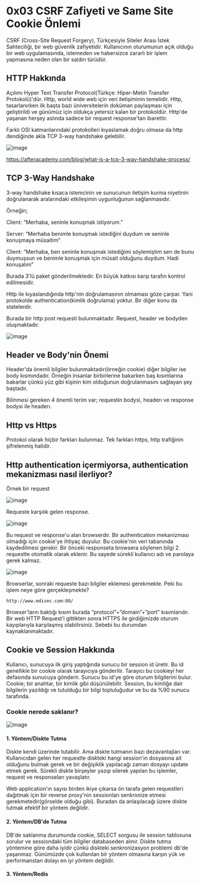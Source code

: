 # **0x03 CSRF Zafiyeti ve Same Site Cookie Önlemi**

CSRF (Cross-Site Request Forgery), Türkçesiyle Siteler Arası İstek Sahteciliği, bir web güvenlik zafiyetidir. Kullanıcının oturumunun açık olduğu bir web uygulamasında,
istemeden ve habersizce zararlı bir işlem yapmasına neden olan bir saldırı türüdür.

## **HTTP Hakkında**

Açılımı Hyper Text Transfer Protocol(Türkçe: Hiper-Metin Transfer Protokolü)'dür. Http, world wide web için veri iletişiminin temelidir. Http, tasarlanırken ilk başta bazı üniversitelerin doküman paylaşması için geliştirildi ve günümüz için oldukça yetersiz kalan bir protokoldür. Http'de yaşanan herşey aslında sadece bir request response'tan ibarettir. 

Farklı OSI katmanlarındaki protokolleri kıyaslamak doğru olmasa da http dendiğinde akla TCP 3-way handshake gelebilir.

![image](https://github.com/user-attachments/assets/9d855c7b-0c33-45e9-a58d-b08381b060ac)

https://afteracademy.com/blog/what-is-a-tcp-3-way-handshake-process/

## **TCP 3-Way Handshake**

3-way handshake kısaca istemcinin ve sunucunun iletişim kurma niyetinin doğrulanarak aralarındaki etkileşimin uygunluğunun sağlanmasıdır. 

Örneğin;

Client: “Merhaba, seninle konuşmak istiyorum.”

Server: “Merhaba benimle konuşmak istediğini duydum ve seninle konuşmaya müsaitim”

Client: “Merhaba, ben seninle konuşmak istediğimi söylemiştim sen de bunu duymuşsun ve benimle konuşmak için müsait olduğunu duydum. Hadi konuşalım”

Burada 3'lü paket gönderilmektedir. En büyük katkısı karşı tarafın kontrol edilmesidir.

Http ile kıyaslandığında http'nin doğrulamasının olmaması göze çarpar. Yani protokolde authentication(kimlik doğrulama) yoktur. Bir diğer konu da statelerdir.

Burada bir http post requesti bulunmaktadır. Request, header ve bodyden oluşmaktadır.

![image](https://github.com/user-attachments/assets/dbb65000-ed73-4889-8049-97cc94550e31)

## **Header ve Body'nin Önemi**

Header'da önemli bilgiler bulunmaktadır(örneğin cookie) diğer bilgiler ise body kısmındadır. Örneğin insanlar birbirlerine bakarken baş kısımlarına bakarlar çünkü yüz gibi kişinin kim olduğunun doğrulanmasını sağlayan şey baştadır. 

Bilinmesi gereken 4 önemli terim var; requestin bodysi, headerı ve response bodysi ile headerı.

## **Http vs Https**

Protokol olarak hiçbir farkları bulunmaz. Tek farkları https, http trafiğinin şifrelenmiş halidir.

## **Http authentication içermiyorsa, authentication mekanizması nasıl ilerliyor?**

Örnek bir request

![image](https://github.com/user-attachments/assets/569d58bf-a1ef-4355-952f-2e7ad72d134f)

Requeste karşılık gelen response.

![image](https://github.com/user-attachments/assets/c00818f3-5f02-4411-9599-3b75540a283b)

Bu request ve response'u alan browserdır. Bir authentication mekanizması olmadığı için cookie'ye ihtiyaç duyulur. Bu cookie'nin veri tabanında kaydedilmesi gerekir. Bir önceki responseta browsera söylenen bilgi 2. requestte otomatik olarak eklenir. Bu sayede sürekli kullanıcı adı ve parolaya gerek kalmaz.

![image](https://github.com/user-attachments/assets/167cd386-a51b-4ef1-9b5a-8035db9580f8)

Browserlar, sonraki requeste bazı bilgiler eklemesi gerekmekte. Peki bu işlem neye göre gerçekleşmekte? 

```
http://www.mdisec.com:80/
```

Browser’ların baktığı kısım burada “protocol”+”domain”+”port” kısımlarıdır. Bir web HTTP Request’i gittikten sonra HTTPS ile girdiğimizde oturum kayıplarıyla karşılaşmış olabilirsiniz. Sebebi bu durumdan kaynaklanmaktadır.

## **Cookie ve Session Hakkında**

Kullanıcı, sunucuya ilk giriş yaptığında sunucu bir session id üretir. Bu id genellikle bir cookie olarak tarayıcıya gönderilir. Tarayıcı bu cookieyi her defasında sunucuya gönderir. Sunucu bu id'ye göre oturum bilgilerini bulur. Cookie; bir anahtar, bir kimlik gibi düşünülebilir. Session, bu kimliğe dair bilgilerin yazıldığı ve tutulduğu bir bilgi topluluğudur ve bu da %90 sunucu tarafında.

### **Cookie nerede saklanır?**

![image](https://github.com/user-attachments/assets/767af416-f537-4fc4-b8d3-3d5c58c2fed6)

#### **1. Yöntem/Diskte Tutma**

Diskte kendi üzerinde tutabilir. Ama diskte tutmanın bazı dezavantajları var. Kullanıcıdan gelen her requestte diskteki hangi session'ın dosyasına ait olduğunu bulmak gerek ve bir değişiklik yapılacağı zaman dosyayı update etmek gerek. Sürekli diskte birşeyler yazıp silerek yapılan bu işlemler, request ve responseları yavaşlatır. 

Web application'ın sayısı birden ikiye çıkarsa ön tarafa gelen requestleri dağıtmak için bir reverse proxy'nin sessionları senkronize etmesi gerekmetedir(görselde olduğu gibi). Buradan da anlaşılacağı üzere diskte tutmak efektif bir yöntem değildir.

#### **2. Yöntem/DB'de Tutma**

DB'de saklanma durumunda cookie, SELECT sorgusu ile session tablosuna sorulur ve sessiondaki tüm bilgiler databaseden alınır. Diskte tutma yöntemine göre daha iyidir çünkü diskteki senkronizasyon problemi db'de yaşanmaz. Günümüzde çok kullanılan bir yöntem olmasına karşın yük ve performanstan dolayı en iyi yöntem değildir.

#### **3. Yöntem/Redis**

